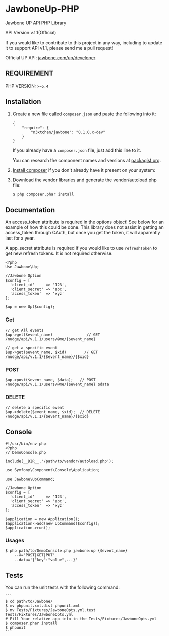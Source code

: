 JawboneUp-PHP
=============

Jawbone UP API PHP Library

API Version:v.1.1(Official)

If you would like to contribute to this project in any way, including to update it to support API v1.1, please send me a pull request!

Official UP API: [jawbone.com/up/developer](jawbone.com/up/developer)

## REQUIREMENT

PHP VERSION: `>=5.4`

## Installation

1. Create a new file called `composer.json` and paste the following into it:

	```	
	{
    	"require": {
       		"n3xtchen/jawbone": "0.1.0.x-dev"
   		}
	} 
	```
	
	If you already have a `composer.json` file, just add this line to it. 
	
	You can research the component names and versions at [packagist.org](packagist.org).
	
2. [Install composer](http://getcomposer.org/download/) if you don't already have it present on your system:

3. Download the vendor libraries and generate the vendor/autoload.php file: 
	
	```	
	$ php composer.phar install 
	```
	

## Documentation

An access_token attribute is required in the options object! See below for an example of how this could be done. This library does not assist in getting an access_token through OAuth, but once you get the token, it will apparently last for a year.

A app_secret attribute is required if you would like to use `refreshToken` to get new refresh tokens. It is not required otherwise.

```
<?php
Use Jawbone\Up;

//Jawbone Option
$config = [
  'client_id'     => '123',
  'client_secret' => 'abc',
  'access_token'  => 'xyz'
];

$up = new Up($config);
```

### Get

```
// get All events
$up->get($event_name)               // GET /nudge/api/v.1.1/users/@me/{$event_name}

// get a specific event
$up->get($event_name, $xid)        // GET /nudge/api/v.1.1/{$event_name}/{$xid}
```

### POST

```
$up->post($event_name, $data);   // POST /nudge/api/v.1.1/users/@me/{$event_name} $data
```

### DELETE

```
// delete a specific event
$up->delete($event_name, $xid);  // DELETE /nudge/api/v.1.1/{$event_name}/{$xid}
```

## Console


```
#!/usr/bin/env php
<?php
// DemoConsole.php

include(__DIR__.'/path/to/vendor/autoload.php');

use Symfony\Component\Console\Application;

use Jawbone\UpCommand;

//Jawbone Option
$config = [
  'client_id'     => '123',
  'client_secret' => 'abc',
  'access_token'  => 'xyz'
];

$application = new Application();
$application->add(new UpCommand($config));
$application->run();
```

### Usages

```
$ php path/to/DemoConsole.php jawbone:up {$event_name} 
	--X='POST|GET|PUT' 
	--data='{"key":"value",...}' 
```
	
## Tests

You can run the unit tests with the following command:

	```
	$ cd path/to/Jawbone/
	$ mv phpunit.xml.dist phpunit.xml
	$ mv Tests/Fixtures/JawboneOpts.yml.test Tests/Fixtures/JawboneOpts.yml
	# Fill Your relative app info in the Tests/Fixtures/JawboneOpts.yml
	$ composer.phar install
	$ phpunit
	```

